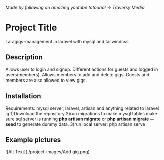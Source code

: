_Made by following an amazing youtube totourial -> Traversy Media_

# Project Title

Laragigs-management in laravel with mysql and tailwindcss

## Description

Allows user to login and signup. Different actions for guests and logged in users(members). Allows members to add and delete gigs. Guests and members are also allowed to view gigs.

## Installation

Requirements: mysql server, laravel, artisan and anything related to laravel ig
1)Download the repository
2)run migrations to make mysql tables make sure sql server is running **php artisan migrate** or **php artisan migrate --seed** to generate dummy data.
3)run local server: php artisan serve

## Example pictures

![Alt Text](./project-images/Add gig.png)
